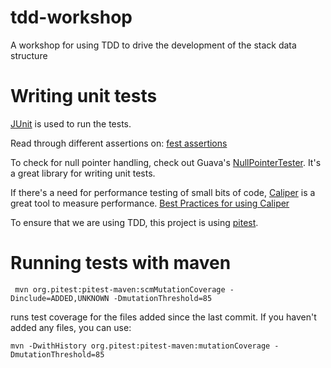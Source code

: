 # tdd-workshop
A workshop for using TDD to drive the development of the stack data structure

# Writing unit tests

[JUnit](http://junit.org/junit4/) is used to run the tests.

Read through different assertions on: [fest assertions](https://github.com/alexruiz/fest-assert-2.x/wiki/One-minute-starting-guide)

To check for null pointer handling, check out Guava's [NullPointerTester](https://github.com/google/guava/blob/master/guava-testlib/src/com/google/common/testing/NullPointerTester.java). It's a great library for writing unit tests.

If there's a need for performance testing of small bits of code, [Caliper](https://github.com/google/caliper/wiki/JavaMicrobenchmarks) is a great tool to measure performance. [Best Practices for using Caliper](https://github.com/google/caliper/wiki/BestPractices)

To ensure that we are using TDD, this project is using [pitest](http://pitest.org/).

# Running tests with maven
` mvn org.pitest:pitest-maven:scmMutationCoverage -Dinclude=ADDED,UNKNOWN -DmutationThreshold=85`

runs test coverage for the files added since the last commit. If you haven't added any files, you can use:

`mvn -DwithHistory org.pitest:pitest-maven:mutationCoverage -DmutationThreshold=85`
